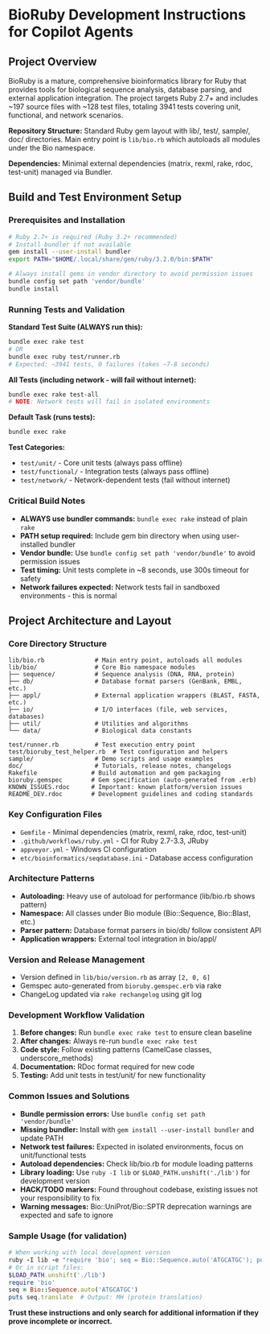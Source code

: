 # BioRuby Development Instructions for Copilot Agents

## Project Overview

BioRuby is a mature, comprehensive bioinformatics library for Ruby that provides tools for biological sequence analysis, database parsing, and external application integration. The project targets Ruby 2.7+ and includes ~197 source files with ~128 test files, totaling 3941 tests covering unit, functional, and network scenarios.

**Repository Structure:** Standard Ruby gem layout with lib/, test/, sample/, doc/ directories. Main entry point is `lib/bio.rb` which autoloads all modules under the Bio namespace.

**Dependencies:** Minimal external dependencies (matrix, rexml, rake, rdoc, test-unit) managed via Bundler.

## Build and Test Environment Setup

### Prerequisites and Installation
```bash
# Ruby 2.7+ is required (Ruby 3.2+ recommended)
# Install bundler if not available
gem install --user-install bundler
export PATH="$HOME/.local/share/gem/ruby/3.2.0/bin:$PATH"

# Always install gems in vendor directory to avoid permission issues
bundle config set path 'vendor/bundle'
bundle install
```

### Running Tests and Validation

**Standard Test Suite (ALWAYS run this):**
```bash
bundle exec rake test
# OR
bundle exec ruby test/runner.rb
# Expected: ~3941 tests, 0 failures (takes ~7-8 seconds)
```

**All Tests (including network - will fail without internet):**
```bash
bundle exec rake test-all
# NOTE: Network tests will fail in isolated environments
```

**Default Task (runs tests):**
```bash
bundle exec rake
```

**Test Categories:**
- `test/unit/` - Core unit tests (always pass offline)
- `test/functional/` - Integration tests (always pass offline) 
- `test/network/` - Network-dependent tests (fail without internet)

### Critical Build Notes
- **ALWAYS use bundler commands:** `bundle exec rake` instead of plain `rake`
- **PATH setup required:** Include gem bin directory when using user-installed bundler
- **Vendor bundle:** Use `bundle config set path 'vendor/bundle'` to avoid permission issues
- **Test timing:** Unit tests complete in ~8 seconds, use 300s timeout for safety
- **Network failures expected:** Network tests fail in sandboxed environments - this is normal

## Project Architecture and Layout

### Core Directory Structure
```
lib/bio.rb              # Main entry point, autoloads all modules
lib/bio/                # Core Bio namespace modules
├── sequence/           # Sequence analysis (DNA, RNA, protein)
├── db/                 # Database format parsers (GenBank, EMBL, etc.)
├── appl/               # External application wrappers (BLAST, FASTA, etc.)
├── io/                 # I/O interfaces (file, web services, databases)
├── util/               # Utilities and algorithms
└── data/               # Biological data constants

test/runner.rb          # Test execution entry point
test/bioruby_test_helper.rb  # Test configuration and helpers
sample/                 # Demo scripts and usage examples
doc/                    # Tutorials, release notes, changelogs
Rakefile               # Build automation and gem packaging
bioruby.gemspec        # Gem specification (auto-generated from .erb)
KNOWN_ISSUES.rdoc      # Important: known platform/version issues
README_DEV.rdoc        # Development guidelines and coding standards
```

### Key Configuration Files
- `Gemfile` - Minimal dependencies (matrix, rexml, rake, rdoc, test-unit)
- `.github/workflows/ruby.yml` - CI for Ruby 2.7-3.3, JRuby
- `appveyor.yml` - Windows CI configuration
- `etc/bioinformatics/seqdatabase.ini` - Database access configuration

### Architecture Patterns
- **Autoloading:** Heavy use of autoload for performance (lib/bio.rb shows pattern)
- **Namespace:** All classes under Bio module (Bio::Sequence, Bio::Blast, etc.)
- **Parser pattern:** Database format parsers in bio/db/ follow consistent API
- **Application wrappers:** External tool integration in bio/appl/

### Version and Release Management
- Version defined in `lib/bio/version.rb` as array `[2, 0, 6]`
- Gemspec auto-generated from `bioruby.gemspec.erb` via rake
- ChangeLog updated via `rake rechangelog` using git log

### Development Workflow Validation
1. **Before changes:** Run `bundle exec rake test` to ensure clean baseline
2. **After changes:** Always re-run `bundle exec rake test` 
3. **Code style:** Follow existing patterns (CamelCase classes, underscore_methods)
4. **Documentation:** RDoc format required for new code
5. **Testing:** Add unit tests in test/unit/ for new functionality

### Common Issues and Solutions
- **Bundle permission errors:** Use `bundle config set path 'vendor/bundle'`
- **Missing bundler:** Install with `gem install --user-install bundler` and update PATH  
- **Network test failures:** Expected in isolated environments, focus on unit/functional tests
- **Autoload dependencies:** Check lib/bio.rb for module loading patterns
- **Library loading:** Use `ruby -I lib` or `$LOAD_PATH.unshift('./lib')` for development version
- **HACK/TODO markers:** Found throughout codebase, existing issues not your responsibility to fix
- **Warning messages:** Bio::UniProt/Bio::SPTR deprecation warnings are expected and safe to ignore

### Sample Usage (for validation)
```ruby
# When working with local development version
ruby -I lib -e "require 'bio'; seq = Bio::Sequence.auto('ATGCATGC'); puts seq.translate"
# Or in script files:
$LOAD_PATH.unshift('./lib')
require 'bio'
seq = Bio::Sequence.auto('ATGCATGC')
puts seq.translate  # Output: MH (protein translation)
```

**Trust these instructions and only search for additional information if they prove incomplete or incorrect.**